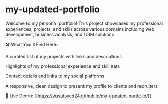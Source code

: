 # my-updated-portfolio
Welcome to my personal portfolio! This project showcases my professional experiences, projects, and skills across various domains including web development, business analysis, and CRM solutions.

🛠️ What You'll Find Here:

A curated list of my projects with links and descriptions

Highlights of my professional experience and skill sets

Contact details and links to my social platforms

A responsive, clean design to present my profile to clients and recruiters

🔗 Live Demo: [(https://yusufsyed24.github.io/my-updated-portfolio/)]
